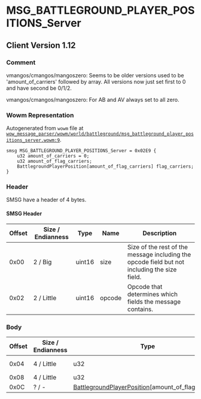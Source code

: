 # MSG_BATTLEGROUND_PLAYER_POSITIONS_Server

## Client Version 1.12

### Comment

vmangos/cmangos/mangoszero: Seems to be older versions used to be 'amount_of_carriers' followed by array. All versions now just set first to 0 and have second be 0/1/2.

vmangos/cmangos/mangoszero: For AB and AV always set to all zero.

### Wowm Representation

Autogenerated from `wowm` file at [`wow_message_parser/wowm/world/battleground/msg_battleground_player_positions_server.wowm:9`](https://github.com/gtker/wow_messages/tree/main/wow_message_parser/wowm/world/battleground/msg_battleground_player_positions_server.wowm#L9).
```rust,ignore
smsg MSG_BATTLEGROUND_PLAYER_POSITIONS_Server = 0x02E9 {
    u32 amount_of_carriers = 0;
    u32 amount_of_flag_carriers;
    BattlegroundPlayerPosition[amount_of_flag_carriers] flag_carriers;
}
```
### Header

SMSG have a header of 4 bytes.

#### SMSG Header

| Offset | Size / Endianness | Type   | Name   | Description |
| ------ | ----------------- | ------ | ------ | ----------- |
| 0x00   | 2 / Big           | uint16 | size   | Size of the rest of the message including the opcode field but not including the size field.|
| 0x02   | 2 / Little        | uint16 | opcode | Opcode that determines which fields the message contains.|

### Body

| Offset | Size / Endianness | Type | Name | Description | Comment |
| ------ | ----------------- | ---- | ---- | ----------- | ------- |
| 0x04 | 4 / Little | u32 | amount_of_carriers |  | vmangos/cmangos/mangoszero: All force to zero |
| 0x08 | 4 / Little | u32 | amount_of_flag_carriers |  |  |
| 0x0C | ? / - | [BattlegroundPlayerPosition](battlegroundplayerposition.md)[amount_of_flag_carriers] | flag_carriers |  |  |

